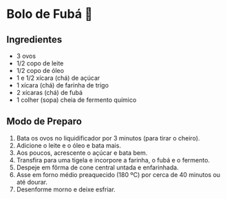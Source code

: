 # Bolo de Fubá :cake:

## Ingredientes

- 3 ovos 
- 1/2 copo de leite
- 1/2 copo de óleo
- 1 e 1/2 xícara (chá) de açúcar
- 1 xícara (chá) de farinha de trigo
- 2 xícaras (chá) de fubá
- 1 colher (sopa) cheia de fermento químico

## Modo de Preparo

1. Bata os ovos no liquidificador por 3 minutos (para tirar o cheiro).
2. Adicione o leite e o óleo e bata mais.
3. Aos poucos, acrescente o açúcar e bata bem.
4. Transfira para uma tigela e incorpore a farinha, o fubá e o fermento.
5. Despeje em fôrma de cone central untada e enfarinhada.
6. Asse em forno médio preaquecido (180 ºC) por cerca de 40 minutos ou até dourar.
7. Desenforme morno e deixe esfriar.